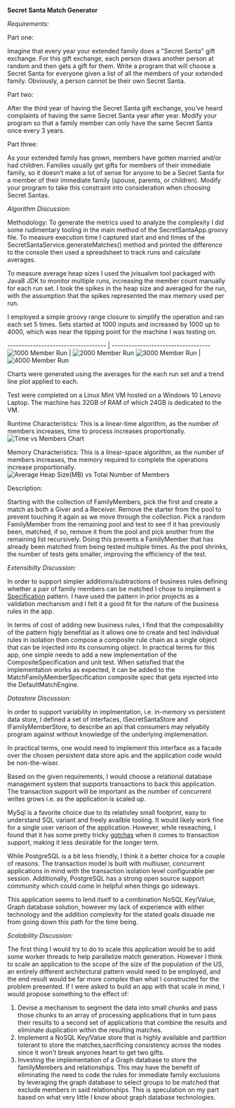 **Secret Santa Match Generator**

_Requirements:_

Part one:

Imagine that every year your extended family does a "Secret Santa" gift exchange. For this gift
exchange, each person draws another person at random and then gets a gift for them. Write a
program that will choose a Secret Santa for everyone given a list of all the members of your
extended family. Obviously, a person cannot be their own Secret Santa.

Part two:

After the third year of having the Secret Santa gift exchange, you’ve heard complaints of having
the same Secret Santa year after year. Modify your program so that a family member can only
have the same Secret Santa once every 3 years.

Part three:

As your extended family has grown, members have gotten married and/or had children.
Families usually get gifts for members of their immediate family, so it doesn’t make a lot of
sense for anyone to be a Secret Santa for a member of their immediate family (spouse, parents,
or children). Modify your program to take this constraint into consideration when choosing
Secret Santas.

_Algorithm Discussion:_

Methodology:
To generate the metrics used to analyze the complexity I did some rudimentary tooling in the main method of the SecretSantaApp.groovy file. 
To measure execution time I captured start and end times of the SecretSantaService.generateMatches() method and printed the difference to the console 
then used a spreadsheet to track runs and calculate averages. 

To measure average heap sizes I used the jvisualvm tool packaged with Java8 JDK to monitor multiple runs, increasing the member count manually for each run set.  I took the spikes in the heap size and averaged for the run, with the assumption that the spikes
represented the max memory used per run.

I employed a simple groovy range closure to simplify the operation and ran each set 5 times. Sets started at 1000 inputs and increased by 1000 up to 4000, which was near the tipping point 
for the machine I was testing on.

----------------------------------- | -----------------------------------
![1000 Member Run](1000Members.png) | ![2000 Member Run](2000Members.png)
![3000 Member Run](3000Members.png) | ![4000 Member Run](4000Members.png)

Charts were generated using the averages for the each run set and a trend line plot applied to each.

Test were completed on a Linux Mint VM hosted on a Windows 10 Lenovo Laptop. The machine has 32GB of RAM of which 24GB is dedicated to the VM. 


Runtime Characteristics: This is a linear-time algorithm, as the number of members increases, time to process increases proportionally. 
![Time vs Members Chart](chart.png)

Memory Characteristics: 
This is a linear-space algorithm, as the number of members increases, the memory required to complete the operations increase proportionally.
![Average Heap Size(MB) vs Total Number of Members](chart-2.png)

Description:

Starting with the collection of FamilyMembers, pick the first and create a match as both a Giver and a Receiver.
Remove the starter from the pool to prevent touching it again as we move through the collection. 
Pick a random FamilyMember from the remaining pool and test to see if it has previously been, matched, 
if so, remove it from the pool and pick another from the remaining list recursively. Doing this prevents a FamilyMember that 
has already been matched from being tested multiple times. As the pool shrinks, the number of tests gets smaller, 
improving the efficiency of the test.

_Extensibilty Discussion:_

In order to support simpler additions/subtractions of business rules defining whether a pair of family members can be matched I chose to implement a [Specification](https://en.wikipedia.org/wiki/Specification_pattern) pattern. I have used the pattern in prior projects as a validation mechanism and I felt it a good fit for the nature of the business rules in the app.

In terms of cost of adding new business rules, I find that the composability of the pattern higly benefitial as it allows one to create and test individual rules in isolation then compose a composite rule chain as a single object that can be injected into its consuming object. In practical terms for this app, one simple needs to add a new implementation of the CompositeSpecification<FamilyMember> and unit test. When satisfied that the implementation works as expected, it can be added to the MatchFamilyMemberSpecification composite spec that gets injected into the DefaultMatchEngine. 

_Datastore Discussion:_

In order to support variability in implmentation, i.e. in-memory vs persistent data store, I defined a set of interfaces, ISecretSantaStore and IFamilyMemberStore, to describe an api that consumers may relyabily program against without knowledge of the underlying implemenation. 

In practical terms, one would need to implement this interface as a facade over the chosen persistent data store apis and the application code would be non-the-wiser.

Based on the given requirements, I would choose a relational database management system that supports transactions to back this application. The transaction support will be important as the number of concurrent writes grows i.e. as the application is scaled up. 

MySql is a favorite choice due to its relativley small footprint, easy to understand SQL variant and freely availble tooling. It would likely work fine for a single user verison of the application. However, while reseaching, I found that it has some pretty tricky [gotchas](https://hashrocket.com/blog/posts/mysql-has-transactions-sorta) when it comes to transaction support, making it less desirable for the longer term.

While PostgreSQL is a bit less friendly, I think it a better choice for a couple of reasons. The transaction model is built with multiuser, concurrent applications in mind with the transaction isolation level configurable per session. Additionally, PostgreSQL has a strong open source support community which could come in helpful when things go sideways.

This application seems to lend itself to a combination NoSQL Key/Value, Graph database solution, however my lack of experience with either technology and the addition complexity for the stated goals disuade me from going down this path for the time being.

_Scalability Discussion:_

The first thing I would try to do to scale this application would be to add some worker threads to help parallelize match generation. However I think to scale an application to the scope of the size of the population of the US, an entirely different architectural pattern would need to be employed, and the end result would be far more complex than what I constructed for the problem presented. If I were asked to build an app with that scale in mind, I would propose something to the effect of:

1. Devise a mechanism to segment the data into small chunks and pass those chunks to an array of processing applications that in turn pass their results to a second set of applications that combine the results and eliminate duplication within the resulting matches. 
2. Implement a NoSQL Key/Value store that is highly available and partition tolerant to store the matches,sacrificing consistency across the nodes since it won't break anyones heart to get two gifts.
3. Investing the implementation of a Graph database to store the familyMembers and relationships. This may have the benefit of eliminating the need to code the rules for immediate family exclusions by leveraging the graph database to select groups to be matched that exclude members in said relationships. This is speculation on my part based on what very little I know about graph database technologies.
